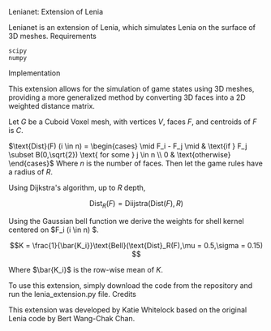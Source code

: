 Lenianet: Extension of Lenia

Lenianet is an extension of Lenia, which simulates Lenia on the surface of 3D meshes.
Requirements

    scipy
    numpy

Implementation

This extension allows for the simulation of game states using 3D meshes, providing a more generalized method by converting 3D faces into a 2D weighted distance matrix.

Let $G$ be a Cuboid Voxel mesh, with vertices $V$, faces $F$, and centroids of $F$ is $C$.

$\text{Dist}(F) (i \in n) = \begin{cases} \mid F_i - F_j \mid & \text{if } F_j \subset B(0,\sqrt{2}) \text{ for some } j \in n \\ 0 & \text{otherwise} \end{cases}$
Where $n$ is the number of faces. Then let the game rules have a radius of $R$.

Using Dijkstra's algorithm, up to $R$ depth,

$$\text{Dist}_R(F) =   \text{Diijstra}(\text{Dist}(F),R ) $$

Using the Gaussian bell function we derive the weights for shell kernel centered on $F_i (i \in n) $.

$$K =  \frac{1}{\bar{K_i}}\text{Bell}(\text{Dist}_R(F),\mu = 0.5,\sigma = 0.15)  $$

Where $\bar{K_i}$ is the row-wise mean of $K$.

To use this extension, simply download the code from the repository and run the lenia_extension.py file.
Credits

This extension was developed by Katie Whitelock based on the original Lenia code by Bert Wang-Chak Chan.

